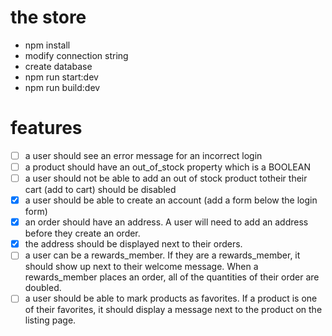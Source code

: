 # the store 

- npm install
- modify connection string
- create database
- npm run start:dev
- npm run build:dev

# features

- [ ] a user should see an error message for an incorrect login 
- [ ] a product should have an out_of_stock property which is a BOOLEAN 
- [ ] a user should not be able to add an out of stock product totheir their cart (add to cart) should be disabled
- [x] a user should be able to create an account (add a form below the login form)
- [x] an order should have an address. A user will need to add an address before they create an order.
- [x] the address should be displayed next to their orders.
- [ ] a user can be a rewards_member. If they are a rewards_member, it should show up next to their welcome message. When a rewards_member places an order, all of the quantities of their order are doubled.
- [ ] a user should be able to mark products as favorites. If a product is one of their favorites, it should display a message next to the product on the listing page.
